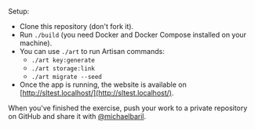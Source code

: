 Setup:

- Clone this repository (don't fork it).
- Run `./build` (you need Docker and Docker Compose installed on your machine).
- You can use `./art` to run Artisan commands:
    - `./art key:generate`
    - `./art storage:link`
    - `./art migrate --seed`
- Once the app is running, the website is available on [http://sltest.localhost/](http://sltest.localhost/).

When you've finished the exercise, push your work to a private repository on GitHub and share it with [@michaelbaril](http://sltest.localhost/).
